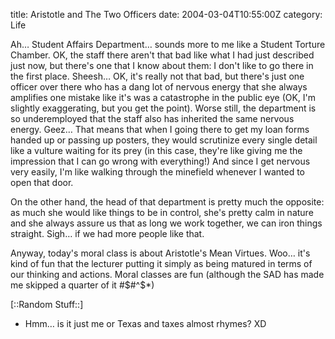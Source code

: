 title: Aristotle and The Two Officers
date: 2004-03-04T10:55:00Z
category: Life

Ah… Student Affairs Department… sounds more to me like a Student Torture Chamber. OK, the staff there aren't that bad like what I had just described just now, but there's one that I know about them: I don't like to go there in the first place. Sheesh… OK, it's really not that bad, but there's just one officer over there who has a dang lot of nervous energy that she always amplifies one mistake like it's was a catastrophe in the public eye (OK, I'm slightly exaggerating, but you get the point). Worse still, the department is so underemployed that the staff also has inherited the same nervous energy. Geez… That means that when I going there to get my loan forms handed up or passing up posters, they would scrutinize every single detail like a vulture waiting for its prey (in this case, they're like giving me the impression that I can go wrong with everything!) And since I get nervous very easily, I'm like walking through the minefield whenever I wanted to open that door.

On the other hand, the head of that department is pretty much the opposite: as much she would like things to be in control, she's pretty calm in nature and she always assure us that as long we work together, we can iron things straight. Sigh… if we had more people like that.

Anyway, today's moral class is about Aristotle's Mean Virtues. Woo… it's kind of fun that the lecturer putting it simply as being matured in terms of our thinking and actions. Moral classes are fun (although the SAD has made me skipped a quarter of it #$#^$\*)

[::Random Stuff::]

- Hmm… is it just me or Texas and taxes almost rhymes? XD
